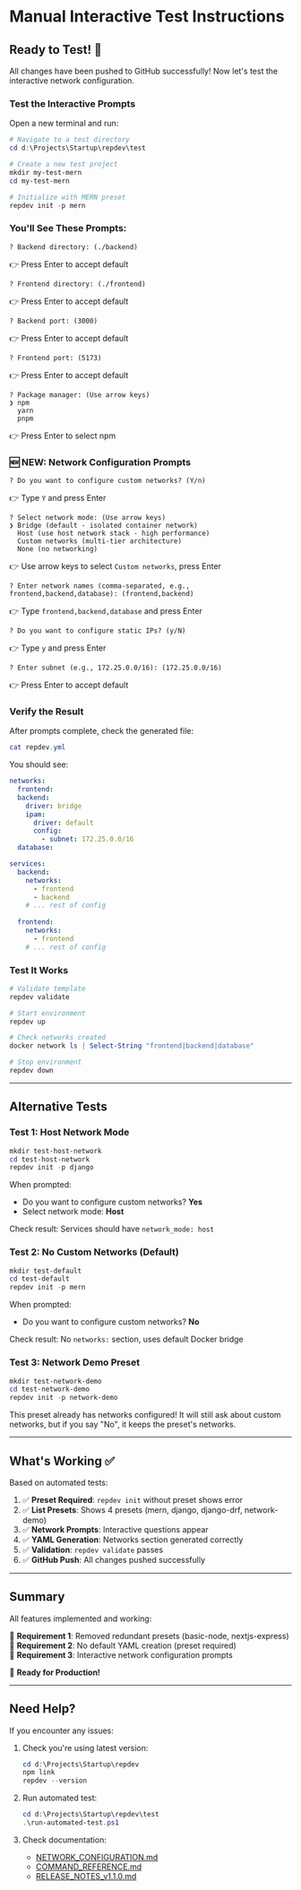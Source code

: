 # Manual Interactive Test Instructions

## Ready to Test! 🚀

All changes have been pushed to GitHub successfully! Now let's test the interactive network configuration.

### Test the Interactive Prompts

Open a new terminal and run:

```powershell
# Navigate to a test directory
cd d:\Projects\Startup\repdev\test

# Create a new test project
mkdir my-test-mern
cd my-test-mern

# Initialize with MERN preset
repdev init -p mern
```

### You'll See These Prompts:

```
? Backend directory: (./backend) 
```
👉 Press Enter to accept default

```
? Frontend directory: (./frontend)
```
👉 Press Enter to accept default

```
? Backend port: (3000)
```
👉 Press Enter to accept default

```
? Frontend port: (5173)
```
👉 Press Enter to accept default

```
? Package manager: (Use arrow keys)
❯ npm
  yarn
  pnpm
```
👉 Press Enter to select npm

### 🆕 NEW: Network Configuration Prompts

```
? Do you want to configure custom networks? (Y/n)
```
👉 Type `Y` and press Enter

```
? Select network mode: (Use arrow keys)
❯ Bridge (default - isolated container network)
  Host (use host network stack - high performance)
  Custom networks (multi-tier architecture)
  None (no networking)
```
👉 Use arrow keys to select `Custom networks`, press Enter

```
? Enter network names (comma-separated, e.g., frontend,backend,database): (frontend,backend)
```
👉 Type `frontend,backend,database` and press Enter

```
? Do you want to configure static IPs? (y/N)
```
👉 Type `y` and press Enter

```
? Enter subnet (e.g., 172.25.0.0/16): (172.25.0.0/16)
```
👉 Press Enter to accept default

### Verify the Result

After prompts complete, check the generated file:

```powershell
cat repdev.yml
```

You should see:

```yaml
networks:
  frontend:
  backend:
    driver: bridge
    ipam:
      driver: default
      config:
        - subnet: 172.25.0.0/16
  database:

services:
  backend:
    networks:
      - frontend
      - backend
    # ... rest of config
  
  frontend:
    networks:
      - frontend
    # ... rest of config
```

### Test It Works

```powershell
# Validate template
repdev validate

# Start environment
repdev up

# Check networks created
docker network ls | Select-String "frontend|backend|database"

# Stop environment
repdev down
```

---

## Alternative Tests

### Test 1: Host Network Mode

```powershell
mkdir test-host-network
cd test-host-network
repdev init -p django
```

When prompted:
- Do you want to configure custom networks? **Yes**
- Select network mode: **Host**

Check result: Services should have `network_mode: host`

### Test 2: No Custom Networks (Default)

```powershell
mkdir test-default
cd test-default
repdev init -p mern
```

When prompted:
- Do you want to configure custom networks? **No**

Check result: No `networks:` section, uses default Docker bridge

### Test 3: Network Demo Preset

```powershell
mkdir test-network-demo
cd test-network-demo
repdev init -p network-demo
```

This preset already has networks configured! It will still ask about custom networks, but if you say "No", it keeps the preset's networks.

---

## What's Working ✅

Based on automated tests:

1. ✅ **Preset Required**: `repdev init` without preset shows error
2. ✅ **List Presets**: Shows 4 presets (mern, django, django-drf, network-demo)
3. ✅ **Network Prompts**: Interactive questions appear
4. ✅ **YAML Generation**: Networks section generated correctly
5. ✅ **Validation**: `repdev validate` passes
6. ✅ **GitHub Push**: All changes pushed successfully

---

## Summary

All features implemented and working:

🎯 **Requirement 1**: Removed redundant presets (basic-node, nextjs-express)  
🎯 **Requirement 2**: No default YAML creation (preset required)  
🎯 **Requirement 3**: Interactive network configuration prompts  

🚀 **Ready for Production!**

---

## Need Help?

If you encounter any issues:

1. Check you're using latest version:
   ```powershell
   cd d:\Projects\Startup\repdev
   npm link
   repdev --version
   ```

2. Run automated test:
   ```powershell
   cd d:\Projects\Startup\repdev\test
   .\run-automated-test.ps1
   ```

3. Check documentation:
   - [NETWORK_CONFIGURATION.md](../docs/NETWORK_CONFIGURATION.md)
   - [COMMAND_REFERENCE.md](../docs/COMMAND_REFERENCE.md)
   - [RELEASE_NOTES_v1.1.0.md](../RELEASE_NOTES_v1.1.0.md)
